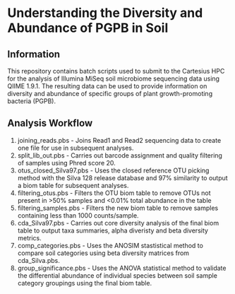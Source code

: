 # Understanding the Diversity and Abundance of PGPB in Soil

## Information

This repository contains batch scripts used to submit to the Cartesius HPC for the analysis of Illumina MiSeq soil microbiome sequencing data using QIIME 1.9.1. The resulting data can be used to provide information on diversity and abundance of specific groups of plant growth-promoting bacteria (PGPB).

## Analysis Workflow

1) joining_reads.pbs - Joins Read1 and Read2 sequencing data to create one file for use in subsequent analyses.
2) split_lib_out.pbs - Carries out barcode assignment and quality filtering of samples using Phred score 20.
3) otus_closed_Silva97.pbs - Uses the closed reference OTU picking method with the Silva 128 release database and 97% similarity to output a biom table for subsequent analyses.
4) filtering_otus.pbs - Filters the OTU biom table to remove OTUs not present in >50% samples and <0.01% total abundance in the table 
5) filtering_samples.pbs - Filters the new biom table to remove samples containing less than 1000 counts/sample.
6) cda_Silva97.pbs - Carries out core diversity analysis of the final biom table to output taxa summaries, alpha diveristy and beta diversity metrics.
7) comp_categories.pbs - Uses the ANOSIM stastistical method to compare soil categories using beta diversity matrices from cda_Silva.pbs.
8) group_significance.pbs - Uses the ANOVA statistical method to validate the differential abundance of individual species between soil sample category groupings using the final biom table.


